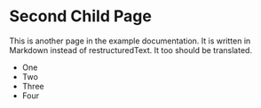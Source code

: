 # Second Child Page

This is another page in the example documentation. It is written in Markdown instead of
restructuredText. It too should be translated.

- One
- Two
- Three
- Four
